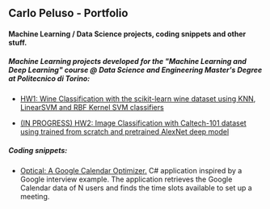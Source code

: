 ## Carlo Peluso - Portfolio
#### Machine Learning / Data Science projects, coding snippets and other stuff.

##### Machine Learning projects developed for the "Machine Learning and Deep Learning" course @ Data Science and Engineering Master's Degree at Politecnico di Torino:

* [HW1: Wine Classification with the scikit-learn wine dataset using KNN, LinearSVM and RBF Kernel SVM classifiers](https://github.com/cpeluso/HW1-Wine-Classification/blob/master/HW1%20-%20Wine%20Classification.ipynb)

* [(IN PROGRESS) HW2: Image Classification with Caltech-101 dataset using trained from scratch and pretrained AlexNet deep model](https://github.com/cpeluso/HW2-Image-Classification/blob/master/HW2%20-%20Image%20Classification.ipynb)

##### Coding snippets:

* [Optical: A Google Calendar Optimizer.](https://github.com/cpeluso/optical) C# application inspired by a Google interview example. The application retrieves the Google Calendar data of N users and finds the time slots available to set up a meeting. 

